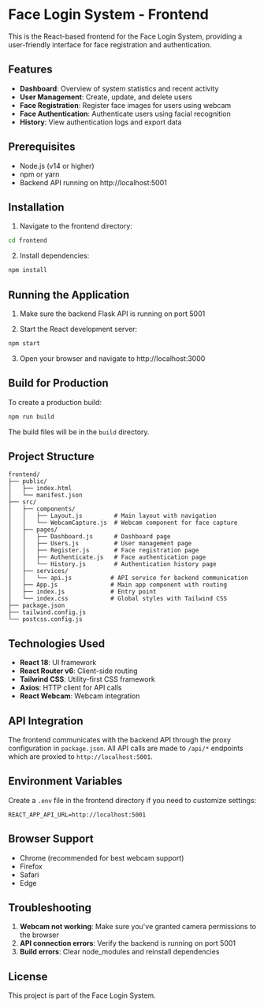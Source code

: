 # Face Login System - Frontend

This is the React-based frontend for the Face Login System, providing a user-friendly interface for face registration and authentication.

## Features

- **Dashboard**: Overview of system statistics and recent activity
- **User Management**: Create, update, and delete users
- **Face Registration**: Register face images for users using webcam
- **Face Authentication**: Authenticate users using facial recognition
- **History**: View authentication logs and export data

## Prerequisites

- Node.js (v14 or higher)
- npm or yarn
- Backend API running on http://localhost:5001

## Installation

1. Navigate to the frontend directory:
```bash
cd frontend
```

2. Install dependencies:
```bash
npm install
```

## Running the Application

1. Make sure the backend Flask API is running on port 5001

2. Start the React development server:
```bash
npm start
```

3. Open your browser and navigate to http://localhost:3000

## Build for Production

To create a production build:
```bash
npm run build
```

The build files will be in the `build` directory.

## Project Structure

```
frontend/
├── public/
│   ├── index.html
│   └── manifest.json
├── src/
│   ├── components/
│   │   ├── Layout.js         # Main layout with navigation
│   │   └── WebcamCapture.js  # Webcam component for face capture
│   ├── pages/
│   │   ├── Dashboard.js      # Dashboard page
│   │   ├── Users.js          # User management page
│   │   ├── Register.js       # Face registration page
│   │   ├── Authenticate.js   # Face authentication page
│   │   └── History.js        # Authentication history page
│   ├── services/
│   │   └── api.js           # API service for backend communication
│   ├── App.js               # Main app component with routing
│   ├── index.js             # Entry point
│   └── index.css            # Global styles with Tailwind CSS
├── package.json
├── tailwind.config.js
└── postcss.config.js
```

## Technologies Used

- **React 18**: UI framework
- **React Router v6**: Client-side routing
- **Tailwind CSS**: Utility-first CSS framework
- **Axios**: HTTP client for API calls
- **React Webcam**: Webcam integration

## API Integration

The frontend communicates with the backend API through the proxy configuration in `package.json`. All API calls are made to `/api/*` endpoints which are proxied to `http://localhost:5001`.

## Environment Variables

Create a `.env` file in the frontend directory if you need to customize settings:

```env
REACT_APP_API_URL=http://localhost:5001
```

## Browser Support

- Chrome (recommended for best webcam support)
- Firefox
- Safari
- Edge

## Troubleshooting

1. **Webcam not working**: Make sure you've granted camera permissions to the browser
2. **API connection errors**: Verify the backend is running on port 5001
3. **Build errors**: Clear node_modules and reinstall dependencies

## License

This project is part of the Face Login System.